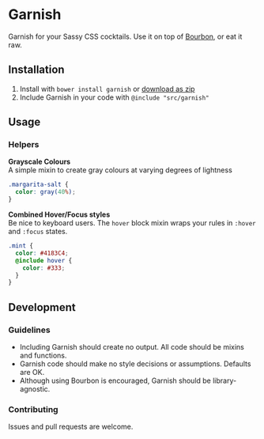 # Garnish

Garnish for your Sassy CSS cocktails. Use it on top of [Bourbon](http://bourbon.io), or eat it raw.

## Installation

1. Install with `bower install garnish` or [download as zip](https://github.com/paulozoom/garnish/archive/master.zip)
2. Include Garnish in your code with `@include "src/garnish"`

## Usage

### Helpers

**Grayscale Colours**  
A simple mixin to create gray colours at varying degrees of lightness

```SCSS
.margarita-salt {
  color: gray(40%);
}
```

**Combined Hover/Focus styles**  
Be nice to keyboard users. The `hover` block mixin wraps your rules in `:hover` and `:focus` states.

```SCSS
.mint {
  color: #4183C4;
  @include hover {
    color: #333;
  }
}
```

## Development

### Guidelines

- Including Garnish should create no output. All code should be mixins and functions.
- Garnish code should make no style decisions or assumptions. Defaults are OK.
- Although using Bourbon is encouraged, Garnish should be library-agnostic.

### Contributing

Issues and pull requests are welcome.
